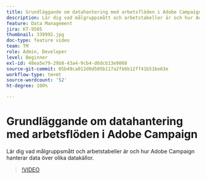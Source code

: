 ```yaml
---
title: Grundläggande om datahantering med arbetsflöden i Adobe Campaign
description: Lär dig vad målgruppsmått och arbetstabeller är och hur Adobe Campaign hanterar data över olika datakällor.
feature: Data Management
jira: KT-9505
thumbnail: 339992.jpg
doc-type: feature video
team: TM
role: Admin, Developer
level: Beginner
exl-id: 48ea5e79-29b8-43a4-9cb4-d6dcb13e9068
source-git-commit: 05b49ca012d0d505b117a2fb6b12ff41b51be63e
workflow-type: tm+mt
source-wordcount: '52'
ht-degree: 100%

---
```


# Grundläggande om datahantering med arbetsflöden i Adobe Campaign

Lär dig vad målgruppsmått och arbetstabeller är och hur Adobe Campaign hanterar data över olika datakällor.

>[!VIDEO](https://video.tv.adobe.com/v/339992?quality=12&learn=on)
